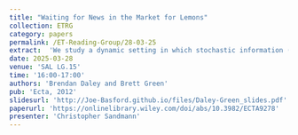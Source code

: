 ```yaml
---
title: "Waiting for News in the Market for Lemons"
collection: ETRG
category: papers
permalink: /ET-Reading-Group/28-03-25
extract:  'We study a dynamic setting in which stochastic information (news) about the value of a privately informed seller’s asset is gradually revealed to a market of buyers. We construct an equilibrium that involves periods of no trade or market failure. The no-trade period ends in one of two ways: either enough good news arrives, restoring conﬁdence and markets reopen, or bad news arrives, making buyers more pessimistic and forcing capitulation that is, a partial sell-off of low-value assets. Conditions under which the equilibrium is unique are provided. We analyze welfare and efﬁciency as they depend on the quality of the news. Higher quality news can lead to more inefﬁcient outcomes. Our model encompasses settings with or without a standard static adverse selection problem—in a dynamic setting with sufﬁciently informative news, reservation values arise endogenously from the option to sell in the future and the two environments have the same equilibrium structure.'
date: 2025-03-28
venue: 'SAL LG.15'
time: '16:00-17:00'
authors: 'Brendan Daley and Brett Green'
pub: 'Ecta, 2012'
slidesurl: 'http://Joe-Basford.github.io/files/Daley-Green_slides.pdf'
paperurl: 'https://onlinelibrary.wiley.com/doi/abs/10.3982/ECTA9278'
presenter: 'Christopher Sandmann'
---
```


